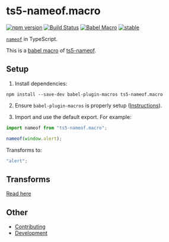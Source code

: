﻿# ts5-nameof.macro

[![npm version](https://badge.fury.io/js/ts5-nameof.macro.svg)](https://badge.fury.io/js/ts5-nameof.macro)
[![Build Status](https://travis-ci.org/dsherret/ts5-nameof.svg)](https://travis-ci.org/dsherret/ts5-nameof)
[![Babel Macro](https://img.shields.io/badge/babel--macro-%F0%9F%8E%A3-f5da55.svg?style=flat-square)](https://github.com/kentcdodds/babel-plugin-macros)
[![stable](http://badges.github.io/stability-badges/dist/stable.svg)](http://github.com/badges/stability-badges)

[`nameof`](https://msdn.microsoft.com/en-us/library/dn986596.aspx) in TypeScript.

This is a [babel macro](https://github.com/kentcdodds/babel-plugin-macros) of [ts5-nameof](https://github.com/dsherret/ts5-nameof).

## Setup

1. Install dependencies:

```
npm install --save-dev babel-plugin-macros ts5-nameof.macro
```

2. Ensure `babel-plugin-macros` is properly setup ([Instructions](https://github.com/kentcdodds/babel-plugin-macros/blob/master/other/docs/user.md)).

3. Import and use the default export. For example:

```ts
import nameof from "ts5-nameof.macro";

nameof(window.alert);
```

Transforms to:

```ts
"alert";
```

## Transforms

[Read here](https://github.com/dsherret/ts5-nameof/blob/master/README.md)

## Other

- [Contributing](https://github.com/dsherret/ts5-nameof/blob/master/CONTRIBUTING.md)
- [Development](https://github.com/dsherret/ts5-nameof/blob/master/DEVELOPMENT.md)
